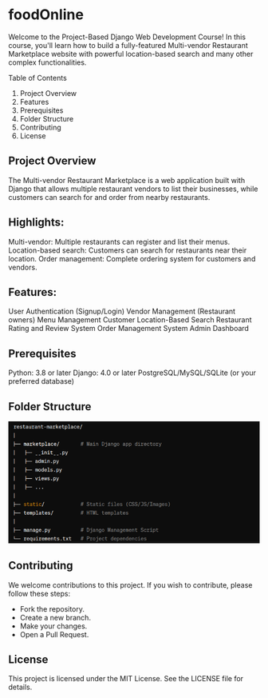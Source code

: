 # foodOnline

Welcome to the Project-Based Django Web Development Course! In this course, you'll learn how to build a fully-featured Multi-vendor Restaurant Marketplace website with powerful location-based search and many other complex functionalities.

Table of Contents
1. Project Overview
2. Features
3. Prerequisites
4. Folder Structure
5. Contributing
6. License

## Project Overview
The Multi-vendor Restaurant Marketplace is a web application built with Django that allows multiple restaurant vendors to list their businesses, while customers can search for and order from nearby restaurants.

## Highlights:
Multi-vendor: Multiple restaurants can register and list their menus.
Location-based search: Customers can search for restaurants near their location.
Order management: Complete ordering system for customers and vendors.

## Features:
User Authentication (Signup/Login)
Vendor Management (Restaurant owners)
Menu Management
Customer Location-Based Search
Restaurant Rating and Review System
Order Management System
Admin Dashboard

## Prerequisites
Python: 3.8 or later
Django: 4.0 or later
PostgreSQL/MySQL/SQLite (or your preferred database)

## Folder Structure

![alt text](image.png)

## Contributing
We welcome contributions to this project. If you wish to contribute, please follow these steps:
 - Fork the repository.
 - Create a new branch.
 - Make your changes.
 - Open a Pull Request.

## License
This project is licensed under the MIT License. See the LICENSE file for details.

